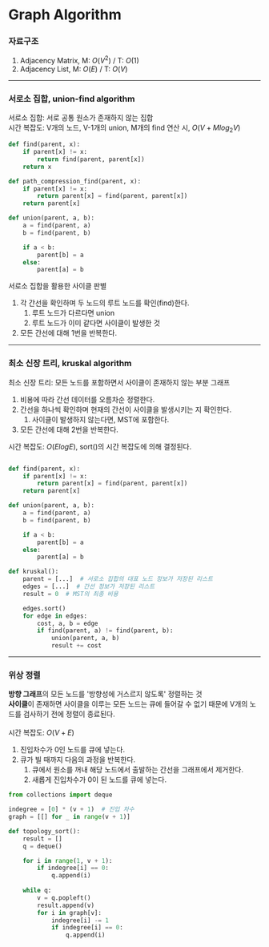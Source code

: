 Graph Algorithm
===
### 자료구조
1. Adjacency Matrix, M: $O(V^2)$ / T: $O(1)$
2. Adjacency List, M: $O(E)$ / T: $O(V)$

---
### 서로소 집합, union-find algorithm
서로소 집합: 서로 공통 원소가 존재하지 않는 집합</br>
시간 복잡도: V개의 노드, V-1개의 union, M개의 find 연산 시, $O(V + Mlog_2V)$

```python
def find(parent, x):
	if parent[x] != x:
		return find(parent, parent[x])
	return x

def path_compression_find(parent, x):
	if parent[x] != x:
		return parent[x] = find(parent, parent[x])
	return parent[x]

def union(parent, a, b):
	a = find(parent, a)
	b = find(parent, b)

	if a < b:
		parent[b] = a
	else:
		parent[a] = b
```

서로소 집합을 활용한 사이클 판별
1. 각 간선을 확인하며 두 노드의 루트 노드를 확인(find)한다.
	1. 루트 노드가 다르다면 union
	2. 루트 노드가 이미 같다면 사이클이 발생한 것
2. 모든 간선에 대해 1번을 반복한다.

---
### 최소 신장 트리, kruskal algorithm
최소 신장 트리: 모든 노드를 포함하면서 사이클이 존재하지 않는 부분 그래프</br>
1. 비용에 따라 간선 데이터를 오름차순 정렬한다.
2. 간선을 하나씩 확인하며 현재의 간선이 사이클을 발생시키는 지 확인한다.
	1. 사이클이 발생하지 않는다면, MST에 포함한다.
3. 모든 간선에 대해 2번을 반복한다.

시간 복잡도: $O(ElogE)$, sort()의 시간 복잡도에 의해 결정된다.

```python

def find(parent, x):
	if parent[x] != x:
		return parent[x] = find(parent, parent[x])
	return parent[x]

def union(parent, a, b):
	a = find(parent, a)
	b = find(parent, b)

	if a < b:
		parent[b] = a
	else:
		parent[a] = b

def kruskal():
	parent = [...]  # 서로소 집합의 대표 노드 정보가 저장된 리스트
	edges = [...]  # 간선 정보가 저장된 리스트
	result = 0  # MST의 최종 비용

	edges.sort()
	for edge in edges:
		cost, a, b = edge
		if find(parent, a) != find(parent, b):
			union(parent, a, b)
			result += cost
```

---
### 위상 정렬
**방향 그래프**의 모든 노드를 '방향성에 거스르지 않도록' 정렬하는 것</br>
**사이클**이 존재하면 사이클을 이루는 모든 노드는 큐에 들어갈 수 없기 때문에 V개의 노드를 검사하기 전에 정렬이 종료된다. </br></br>
시간 복잡도: $O(V + E)$

1. 진입차수가 0인 노드를 큐에 넣는다.
2. 큐가 빌 때까지 다음의 과정을 반복한다.
	1. 큐에서 원소를 꺼내 해당 노드에서 출발하는 간선을 그래프에서 제거한다.
	2. 새롭게 진입차수가 0이 된 노드를 큐에 넣는다.

```python
from collections import deque

indegree = [0] * (v + 1)  # 진입 차수
graph = [[] for _ in range(v + 1)]

def topology_sort():
	result = []
	q = deque()

	for i in range(1, v + 1):
		if indegree[i] == 0:
			q.append(i)
	
	while q:
		v = q.popleft()
		result.append(v)
		for i in graph[v]:
			indegree[i] -= 1
			if indegree[i] == 0:
				q.append(i)
```
